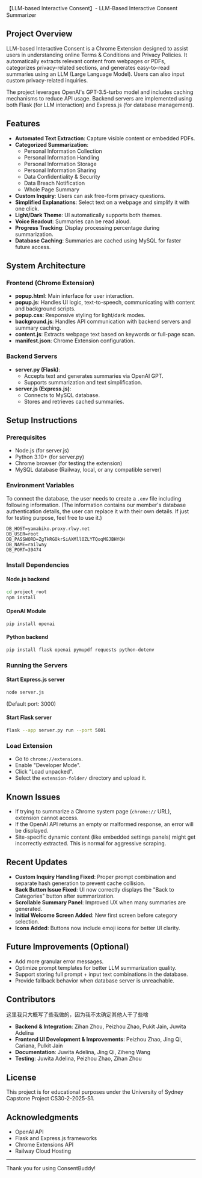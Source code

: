 【LLM-based Interactive Consent】- LLM-Based Interactive Consent Summarizer

## Project Overview

LLM-based Interactive Consent is a Chrome Extension designed to assist users in understanding online Terms & Conditions and Privacy Policies. It automatically extracts relevant content from webpages or PDFs, categorizes privacy-related sections, and generates easy-to-read summaries using an LLM (Large Language Model). Users can also input custom privacy-related inquiries.

The project leverages OpenAI's GPT-3.5-turbo model and includes caching mechanisms to reduce API usage. Backend servers are implemented using both Flask (for LLM interaction) and Express.js (for database management).

## Features

- **Automated Text Extraction**: Capture visible content or embedded PDFs.
- **Categorized Summarization**:
  - Personal Information Collection
  - Personal Information Handling
  - Personal Information Storage
  - Personal Information Sharing
  - Data Confidentiality & Security
  - Data Breach Notification
  - Whole Page Summary
- **Custom Inquiry**: Users can ask free-form privacy questions.
- **Simplified Explanations**: Select text on a webpage and simplify it with one click.
- **Light/Dark Theme**: UI automatically supports both themes.
- **Voice Readout**: Summaries can be read aloud.
- **Progress Tracking**: Display processing percentage during summarization.
- **Database Caching**: Summaries are cached using MySQL for faster future access.

## System Architecture

### Frontend (Chrome Extension)

- **popup.html**: Main interface for user interaction.
- **popup.js**: Handles UI logic, text-to-speech, communicating with content and background scripts.
- **popup.css**: Responsive styling for light/dark modes.
- **background.js**: Handles API communication with backend servers and summary caching.
- **content.js**: Extracts webpage text based on keywords or full-page scan.
- **manifest.json**: Chrome Extension configuration.

### Backend Servers

- **server.py (Flask)**:
  - Accepts text and generates summaries via OpenAI GPT.
  - Supports summarization and text simplification.
- **server.js (Express.js)**:
  - Connects to MySQL database.
  - Stores and retrieves cached summaries.

## Setup Instructions

### Prerequisites

- Node.js (for server.js)
- Python 3.10+ (for server.py)
- Chrome browser (for testing the extension)
- MySQL database (Railway, local, or any compatible server)

### Environment Variables

To connect the database, the user needs to create a `.env` file including following information. (The information contains our member's database authentication details, the user can replace it with their own details. If just for testing purpose, feel free to use it.)

```
DB_HOST=yamabiko.proxy.rlwy.net
DB_USER=root
DB_PASSWORD=ZgTkRGOkrSiAXMllOZLYTQoqMGJBHYQH
DB_NAME=railway
DB_PORT=39474
```

### Install Dependencies

#### Node.js backend

```bash
cd project_root
npm install
```

#### OpenAI Module

```
pip install openai
```

#### Python backend

```bash
pip install flask openai pymupdf requests python-dotenv
```

### Running the Servers

#### Start Express.js server

```bash
node server.js
```

(Default port: 3000)

#### Start Flask server

```bash
flask --app server.py run --port 5001
```

### Load Extension

- Go to `chrome://extensions`.
- Enable "Developer Mode".
- Click "Load unpacked".
- Select the `extension-folder/` directory and upload it.

## Known Issues

- If trying to summarize a Chrome system page (`chrome://` URL), extension cannot access.
- If the OpenAI API returns an empty or malformed response, an error will be displayed.
- Site-specific dynamic content (like embedded settings panels) might get incorrectly extracted. This is normal for aggressive scraping.

## Recent Updates

- **Custom Inquiry Handling Fixed**: Proper prompt combination and separate hash generation to prevent cache collision.
- **Back Button Issue Fixed**: UI now correctly displays the "Back to Categories" button after summarization.
- **Scrollable Summary Panel**: Improved UX when many summaries are generated.
- **Initial Welcome Screen Added**: New first screen before category selection.
- **Icons Added**: Buttons now include emoji icons for better UI clarity.

## Future Improvements (Optional)

- Add more granular error messages.
- Optimize prompt templates for better LLM summarization quality.
- Support storing full prompt + input text combinations in the database.
- Provide fallback behavior when database server is unreachable.

## Contributors

这里我只大概写了些我做的，因为我不太确定其他人干了些啥

- **Backend & Integration**: Zihan Zhou, Peizhou Zhao, Pukit Jain, Juwita Adelina
- **Frontend UI Development & Improvements**: Peizhou Zhao, Jing Qi, Cariana, Pulkit Jain
- **Documentation**: Juwita Adelina, Jing Qi, Ziheng Wang
- **Testing**: Juwita Adelina, Peizhou Zhao, Zihan Zhou

## License

This project is for educational purposes under the University of Sydney Capstone Project CS30-2-2025-S1.

## Acknowledgments

- OpenAI API
- Flask and Express.js frameworks
- Chrome Extensions API
- Railway Cloud Hosting

------

Thank you for using ConsentBuddy!
